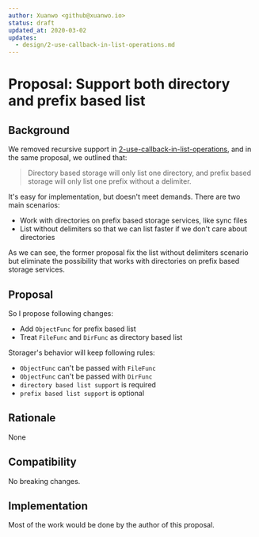 ```yaml
---
author: Xuanwo <github@xuanwo.io>
status: draft
updated_at: 2020-03-02
updates:
  - design/2-use-callback-in-list-operations.md
---
```


# Proposal: Support both directory and prefix based list

## Background

We removed recursive support in [2-use-callback-in-list-operations], and in the same proposal, we outlined that:

> Directory based storage will only list one directory, and prefix based storage will only list one prefix without a delimiter.

It's easy for implementation, but doesn't meet demands. There are two main scenarios:

- Work with directories on prefix based storage services, like sync files
- List without delimiters so that we can list faster if we don't care about directories

As we can see, the former proposal fix the list without delimiters scenario but eliminate the possibility that works with directories on prefix based storage services.

## Proposal

So I propose following changes:

- Add `ObjectFunc` for prefix based list
- Treat `FileFunc` and `DirFunc` as directory based list

Storager's behavior will keep following rules:

- `ObjectFunc` can't be passed with `FileFunc`
- `ObjectFunc` can't be passed with `DirFunc`
- `directory based list support` is required
- `prefix based list support` is optional

## Rationale

None

## Compatibility

No breaking changes.

## Implementation

Most of the work would be done by the author of this proposal.

[2-use-callback-in-list-operations]: ./2-use-callback-in-list-operations.md